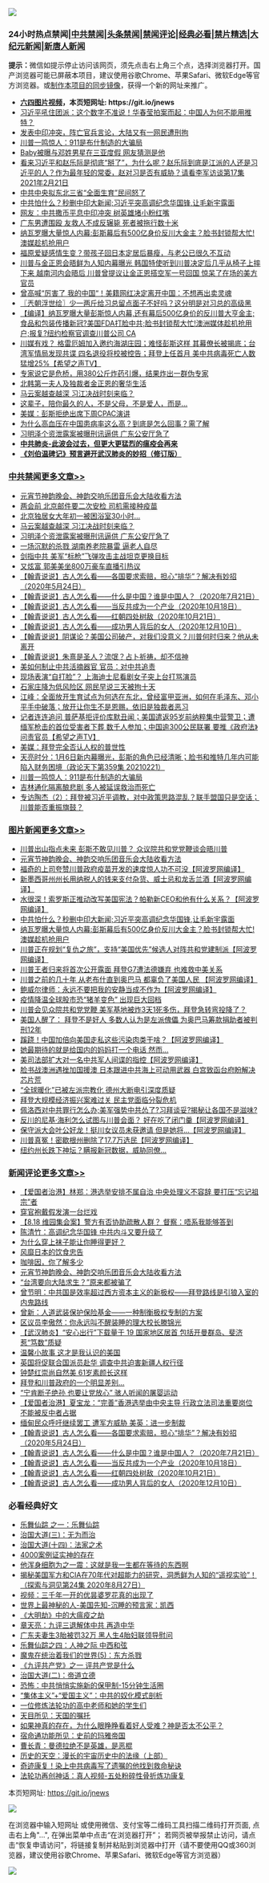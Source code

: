 ![](https://raw.githubusercontent.com/fqnews/bnews/master/64photo/fqnews-qr.jpg)

<div id="tt">
<h3>24小时热点禁闻|<a href="#%E4%B8%AD%E5%85%B1%E7%A6%81%E9%97%BB%E6%9B%B4%E5%A4%9A%E6%96%87%E7%AB%A0">中共禁闻</a>|<a href="#%E5%9B%BE%E7%89%87%E6%96%B0%E9%97%BB%E6%9B%B4%E5%A4%9A%E6%96%87%E7%AB%A0">头条禁闻</a>|<a href="#%E6%96%B0%E9%97%BB%E8%AF%84%E8%AE%BA%E6%9B%B4%E5%A4%9A%E6%96%87%E7%AB%A0">禁闻评论|<a href="#%E5%BF%85%E7%9C%8B%E7%BB%8F%E5%85%B8%E5%A5%BD%E6%96%87">经典必看|<a href="/video.md#%E7%A6%81%E7%89%87%E7%B2%BE%E9%80%89">禁片精选</a>|<a href="https://github.com/fqnews/djy/blob/master/gb/nf1351518.md#1">大纪元新闻</a>|<a href="https://github.com/fqnews/ntdtv/blob/master/gb/prog204.md#1">新唐人新闻</a></h3>
<div><b>提示：</b>微信如提示停止访问该网页，须先点击右上角三个点，选择浏览器打开。国产浏览器可能已屏蔽本项目，建议使用谷歌Chrome、苹果Safari、微软Edge等官方浏览器。或<a href="https://github.com/fqnews/bnews/blob/master/%E5%88%B6%E4%BD%9Cgit%E7%A6%81%E9%97%BB%E9%95%9C%E5%83%8F.md">制作本项目的同步镜像</a>，获得一个新的网址来推广。</div>
<ul>
<li><b><a href="http://d1.bdrive.tk/64.mp4" target="_blank">六四图片视频</a>，本页短网址: https://git.io/jnews</b></li>
<li><a href="/bannedvideo/20210221/1491361.md">习近平吼住团派：这个数字不准说！华春莹拍案而起：中国人为何不能用推特？</a></li>
<li><a href="/cbnews/20210221/1491367.md">发表中印冲突，阵亡官兵言论，大陆又有一网民遭刑拘</a></li>
<li><a href="/comments/20210222/1491602.md">川普一鸣惊人：911是布什制造的大骗局</a></li>
<li><a href="/yule/20210222/1491474.md">Baby被曝与邓姓男星在三亚度假 网友猜测是他</a></li>
<li><a href="/bannedvideo/20210222/1491526.md">看来习近平和赵乐际是彻底“掰了”，为什么呢？赵乐际到底是江派的人还是习近平的人？作为最年轻的常委，赵对习是否有威胁？请看李军访谈第17集 2021年2月21日</a></li>
<li><a href="/headline/20210222/1491429.md">中共中央拟东北三省“全面生育”民间怒了</a></li>
<li><a href="/topimagenews/20210222/1491580.md">中共怕什么？秒删中印大新闻;习近平突高调纪念华国锋,让毛新宇露面</a></li>
<li><a href="/cbnews/20210221/1491360.md">网友：中共撒币平息中印冲突 树英雄堵小粉红嘴</a></li>
<li><a href="/cbnews/20210222/1491457.md">广东男遭围殴 友救人不成反辗毙 死者被拖行数十米</a></li>
<li><a href="/topimagenews/20210222/1491522.md">纳瓦罗曝大量惊人内幕:彭斯幕后有500亿身价反川大金主？脸书封锁帮大忙!澳媒趁机抢用户</a></li>
<li><a href="/yule/20210222/1491497.md">福原爱疑感情生变？带孩子回日本定居后暴瘦，与老公已很久不互动</a></li>
<li><a href="/comments/20210222/1491510.md">川普与金正恩会晤鲜为人知内幕曝光 韩国特使听到川普决定后几乎从椅子上摔下来 越南河内会晤后 川普曾提议让金正恩搭空军一号回国 惊呆了在场的美方官员</a></li>
<li><a href="/comments/20210221/1491375.md">曾高喊“厉害了 我的中国“！美籍网红决定离开中国：不想再出卖灵魂</a></li>
<li><a href="/ssgc/20210222/1491598.md">〖兲朝浮世绘〗少一两斤给习总留点面子不好吗？这分明是对习总的高级黑</a></li>
<li><a href="/bannedvideo/20210222/1491456.md">【编译】纳瓦罗曝大量彭斯惊人内幕,还有幕后500亿身价的反川普大亨金主;食品和包装传播新冠?美国FDA打脸中共;脸书封锁帮大忙!澳洲媒体趁机抢用户;报复?纽约检察官调查川普公司 CA</a></li>
<li><a href="/comments/20210222/1491515.md">川媒有戏？ 格雷厄姆加入邀约海湖庄园；难怪彭斯这样  其幕僚长被揭底；台湾军情局发现共谍 四名退役将校被控告；拜登上任首月 美中共病毒死亡人数猛增25%【希望之声TV】</a></li>
<li><a href="/funmedia/20210222/1491511.md">专家说它是危桥，用380公斤炸药引爆，结果炸出一群伪专家</a></li>
<li><a href="/worldnews/20210221/1491374.md">北韩第一夫人及独裁者金正恩的奢华生活</a></li>
<li><a href="/cbnews/20210222/1491763.md">马云案越查越深 习江决战时刻来临？</a></li>
<li><a href="/funmedia/20210222/1491557.md">这辈子，陪你最久的人，不是父母，不是爱人，而是…</a></li>
<li><a href="/cnnews/20210222/1491473.md">美媒：彭斯拒绝出席下周CPAC演讲</a></li>
<li><a href="/health/20210222/1491493.md">为什么高血压在中国患病率这么高？到底是怎么回事？需了解</a></li>
<li><a href="/cbnews/20210222/1491762.md">习明泽个资泄露案被曝刑讯逼供 广东公安厅急了</a></li>
<li><b><a href="/comments/20200211/1275071.md" target="_blank">中共肺炎-此波会过去，但更大更猛烈的瘟疫会再来</a></b></li>
<li><b><a href="/comments/20200207/1272816.md" target="_blank">《刘伯温碑记》预言避开武汉肺炎的妙招（修订版）</a></b></li>
</ul>
</div>

<div class="catlist">
<h3><a href="/cbnews/" target="_blank">中共禁闻</a><span><a href="/cbnews/" target="_blank" rel="nofollow">更多文章>></a></span></h3>
<ul>
<li><a href="/comments/20210222/1491754.md" target="_blank">元宵节神韵晚会、神韵交响乐团音乐会大陆收看方法</a></li>
<li><a href="/cbnews/20210222/1491788.md" target="_blank">两会前 北京邮件要二次安检 司机需接种疫苗</a></li>
<li><a href="/cbnews/20210222/1491772.md" target="_blank">北京独居女大年初一被困浴室30小时…</a></li>
<li><a href="/cbnews/20210222/1491763.md" target="_blank">马云案越查越深 习江决战时刻来临？</a></li>
<li><a href="/cbnews/20210222/1491762.md" target="_blank">习明泽个资泄露案被曝刑讯逼供 广东公安厅急了</a></li>
<li><a href="/cbnews/20210222/1491761.md" target="_blank">一场沉默的杀戮 湖南养老院暴雷 逼老人自尽</a></li>
<li><a href="/cbnews/20210222/1491746.md" target="_blank">剑指中共 美军“标枪”飞弹攻击主战坦克更换目标</a></li>
<li><a href="/cbnews/20210222/1491737.md" target="_blank">又炫富 郭美美坐800万豪车直播引热议</a></li>
<li><a href="/comments/20210222/1491685.md" target="_blank">【翰青说说】古人怎么看——各国要求索赔，担心“排华”？解决有妙招 （2020年5月24日）</a></li>
<li><a href="/comments/20210222/1491684.md" target="_blank">【翰青说说】古人怎么看——什么是中国？谁是中国人？（2020年7月21日）</a></li>
<li><a href="/comments/20210222/1491683.md" target="_blank">【翰青说说】古人怎么看——当反共成为一个产业（2020年10月18日）</a></li>
<li><a href="/comments/20210222/1491682.md" target="_blank">【翰青说说】古人怎么看——红朝四处树敌（2020年10月21日）</a></li>
<li><a href="/comments/20210222/1491681.md" target="_blank">【翰青说说】古人怎么看——成功男人背后的女人（2020年12月10日）</a></li>
<li><a href="/comments/20210222/1491680.md" target="_blank">【翰青说说】阴谋论？美国公司破产，对我们没意义？川普何时归来？他从未离开</a></li>
<li><a href="/comments/20210222/1491679.md" target="_blank">【翰青说说】朱熹是圣人？流氓？占卜祈祷，却不信神</a></li>
<li><a href="/cbnews/20210222/1491678.md" target="_blank">美如何制止中共活摘器官 官员：对中共追责</a></li>
<li><a href="/cbnews/20210222/1491677.md" target="_blank">现场表演“自打脸”？ 上海迪士尼看剧女子突上台打骂演员</a></li>
<li><a href="/cbnews/20210222/1491676.md" target="_blank">石家庄降为低风险区 网民早说三天被拘十天</a></li>
<li><a href="/cbnews/20210222/1491670.md" target="_blank">江峰：全面放开生育试点为何选在东北，曾经富甲亚洲，如何在毛泽东、邓小平手中破落；放开让你生不是恩赐，依旧是独裁者恶习</a></li>
<li><a href="/comments/20210222/1491660.md" target="_blank">记者连连追问 普萨基拒评价库默丑闻；美国遣返95岁前纳粹集中营警卫；遭缅军枪击的首位受害者下葬  数千人参加；中国逾300公民联署 要推《政府法》问责官员【希望之声TV】</a></li>
<li><a href="/cbnews/20210222/1491607.md" target="_blank">美媒：拜登完全否认人权的普世性</a></li>
<li><a href="/cbnews/20210222/1491603.md" target="_blank">天亮时分：1月6日新内幕曝光，彭斯的角色已经清晰；脸书和推特几年内可能陷入财务困境（政论天下第359集 20210221）</a></li>
<li><a href="/comments/20210222/1491602.md" target="_blank">川普一鸣惊人：911是布什制造的大骗局</a></li>
<li><a href="/cbnews/20210222/1491540.md" target="_blank">吉林通化隔离酿悲剧 多人被延误救治而死亡</a></li>
<li><a href="/comments/20210222/1491570.md" target="_blank">专访陶杰（2）：拜登被习近平调教，对中政策思路混乱？联手盟国只是空话；川普能否重振旗鼓？</a></li>

</ul>
</div>
<div class="catlist">
<h3><a href="/topimagenews/" target="_blank">图片新闻</a><span><a href="/topimagenews/" target="_blank" rel="nofollow">更多文章>></a></span></h3>
<ul>
<li><a href="/topimagenews/20210222/1491848.md" target="_blank">川普出山指点未来 彭斯不敢见川普？ 众议院共和党党鞭谈会晤川普</a></li>
<li><a href="/comments/20210222/1491754.md" target="_blank">元宵节神韵晚会、神韵交响乐团音乐会大陆收看方法</a></li>
<li><a href="/topimagenews/20210222/1491809.md" target="_blank">福奇的上司夸赞川普政府疫苗开发的速度惊人功不可没【阿波罗网编译】</a></li>
<li><a href="/topimagenews/20210222/1491786.md" target="_blank">新墨西哥州州长用纳税人的钱来支付杂货、威士忌和龙舌兰酒【阿波罗网编译】</a></li>
<li><a href="/topimagenews/20210222/1491674.md" target="_blank">水很深！索罗斯正推动改写美国宪法？帕勒新CEO和他有什么关系？【阿波罗网编译】</a></li>
<li><a href="/topimagenews/20210222/1491580.md" target="_blank">中共怕什么？秒删中印大新闻;习近平突高调纪念华国锋,让毛新宇露面</a></li>
<li><a href="/topimagenews/20210222/1491522.md" target="_blank">纳瓦罗曝大量惊人内幕:彭斯幕后有500亿身价反川大金主？脸书封锁帮大忙!澳媒趁机抢用户</a></li>
<li><a href="/topimagenews/20210221/1491320.md" target="_blank">川普正在规划“复仇之旅”，支持“美国优先”候选人对阵共和党建制派【阿波罗网编译】</a></li>
<li><a href="/topimagenews/20210221/1491306.md" target="_blank">川普王者归来将首次公开露面 拜登G7遭法德嫌弃 也难救中美关系</a></li>
<li><a href="/topimagenews/20210221/1491276.md" target="_blank">川普之前的几十年 从老布什直到奥巴马 都辜负了美国人民 【阿波罗网编译】</a></li>
<li><a href="/topimagenews/20210221/1491169.md" target="_blank">鲍威尔律师：永远不要把我的安静当成不作为【阿波罗网编译】</a></li>
<li><a href="/topimagenews/20210221/1490999.md" target="_blank">疫情降温全球股市恐“猪羊变色” 出现巨大回档</a></li>
<li><a href="/topimagenews/20210221/1490956.md" target="_blank">川普会见众院共和党党鞭 美军基地被炸3天1死多伤，拜登急转弯投降了？</a></li>
<li><a href="/topimagenews/20210220/1490826.md" target="_blank">美国人醒了： 拜登不是好人 多数人认为是左派傀儡 为奥巴马筹款捐助者被判刑12年</a></li>
<li><a href="/topimagenews/20210220/1490700.md" target="_blank">蹊跷！中国加倍向美国走私这些污染肉类干啥？【阿波罗网编译】</a></li>
<li><a href="/topimagenews/20210220/1490655.md" target="_blank">她最期待的就是给国内的妈妈打一个电话 然而…</a></li>
<li><a href="/topimagenews/20210220/1490620.md" target="_blank">美司法部扩大对一名中共军人间谍的指控【阿波罗网编译】</a></li>
<li><a href="/topimagenews/20210220/1490506.md" target="_blank">脸书战澳洲遇挫加国援澳 日本跟进中共海上可动用武器 白宫致函台府盼解决芯片荒</a></li>
<li><a href="/topimagenews/20210220/1490468.md" target="_blank">“全球暖化”已被左派宗教化 德州大断电引深度质疑</a></li>
<li><a href="/topimagenews/20210220/1490412.md" target="_blank">拜登大规模经济振兴案难过关 民主党面临分裂危机</a></li>
<li><a href="/topimagenews/20210220/1490391.md" target="_blank">佩洛西对中共罪行怎么办;美军强势中共怂了?习拜谈妥?揭秘让各国不是滋味?</a></li>
<li><a href="/topimagenews/20210219/1490132.md" target="_blank">反川的尼基·海利怎么试图与川普会面？ 好在吃了闭门羹【阿波罗网编译】</a></li>
<li><a href="/topimagenews/20210219/1490130.md" target="_blank">保守派大会叶公好龙！挺川女议员未获邀请 但是她将&#8230;【阿波罗网编译】</a></li>
<li><a href="/topimagenews/20210219/1490109.md" target="_blank">川普真冤！密歇根州删除了17.7万选民【阿波罗网编译】</a></li>
<li><a href="/topimagenews/20210219/1490020.md" target="_blank">纽约州长跌下神坛？瞒报新冠数据，威胁同僚…</a></li>

</ul>
</div>
<div class="catlist">
<h3><a href="/comments/" target="_blank">新闻评论</a><span><a href="/comments/" target="_blank" rel="nofollow">更多文章>></a></span></h3>
<ul>
<li><a href="/comments/20210222/1491844.md" target="_blank">【爱国者治港】林郑：港选举安排不属自治 中央处理义不容辞 要打压“忘记祖宗”者</a></li>
<li><a href="/comments/20210222/1491843.md" target="_blank">穿官袍戴假发演一台烂戏</a></li>
<li><a href="/comments/20210222/1491842.md" target="_blank">【8.18 维园集会案】警方有否协助疏散人群？ 督察：唔系我能够答到</a></li>
<li><a href="/comments/20210222/1491828.md" target="_blank">陈清竹：高调纪念华国锋 中共内斗又要升级了</a></li>
<li><a href="/comments/20210222/1491827.md" target="_blank">为什么穿上袜子能让你睡得更好？</a></li>
<li><a href="/comments/20210222/1491826.md" target="_blank">风靡日本的饮食忠告</a></li>
<li><a href="/comments/20210222/1491825.md" target="_blank">咖啡因，你了解多少</a></li>
<li><a href="/comments/20210222/1491754.md" target="_blank">元宵节神韵晚会、神韵交响乐团音乐会大陆收看方法</a></li>
<li><a href="/comments/20210222/1491792.md" target="_blank">“台湾要向大陆求生？”原来都被骗了</a></li>
<li><a href="/comments/20210222/1491780.md" target="_blank">曾节明：中共国是效率超过西方资本主义的新极权——拜登路线是引狼入室的内鬼路线</a></li>
<li><a href="/comments/20210222/1491779.md" target="_blank">曾新：人道武装保护保险基金——一种制衡极权专制的方案</a></li>
<li><a href="/comments/20210222/1491769.md" target="_blank">区议员李傲然：你永远叫不醒装睡的理大校长滕锦光</a></li>
<li><a href="/comments/20210222/1491768.md" target="_blank">【武汉肺炎】“安心出行”下载量于 19 国家地区居首 包括开曼群岛、斐济 惹“笃数”质疑</a></li>
<li><a href="/comments/20210222/1491764.md" target="_blank">温馨小故事 这才是我认识的美国</a></li>
<li><a href="/comments/20210222/1491751.md" target="_blank">英国将促联合国派员赴华 调查中共迫害新疆人权行径</a></li>
<li><a href="/comments/20210222/1491750.md" target="_blank">钟楚红崇尚自然美 61岁素颜长这样</a></li>
<li><a href="/comments/20210222/1491738.md" target="_blank">拜登和川普政府的一个明显差别…</a></li>
<li><a href="/comments/20210222/1491729.md" target="_blank">“宁肯断子绝孙 也要让党放心” 骇人听闻的屠婴运动</a></li>
<li><a href="/comments/20210222/1491720.md" target="_blank">【爱国者治港】夏宝龙：“完善”香港选举由中央主导 行政立法司法重要岗位 不能被反中者占据</a></li>
<li><a href="/comments/20210222/1491716.md" target="_blank">缅甸民众呼吁继续罢工 遭军方威胁 美英：进一步制裁</a></li>
<li><a href="/comments/20210222/1491685.md" target="_blank">【翰青说说】古人怎么看——各国要求索赔，担心“排华”？解决有妙招 （2020年5月24日）</a></li>
<li><a href="/comments/20210222/1491684.md" target="_blank">【翰青说说】古人怎么看——什么是中国？谁是中国人？（2020年7月21日）</a></li>
<li><a href="/comments/20210222/1491683.md" target="_blank">【翰青说说】古人怎么看——当反共成为一个产业（2020年10月18日）</a></li>
<li><a href="/comments/20210222/1491682.md" target="_blank">【翰青说说】古人怎么看——红朝四处树敌（2020年10月21日）</a></li>
<li><a href="/comments/20210222/1491681.md" target="_blank">【翰青说说】古人怎么看——成功男人背后的女人（2020年12月10日）</a></li>

</ul>
</div>

<div class="catlist">
<h3>必看经典好文</h3>
<ul>
<li><a href="/tculture/20170710/789533.md" target="_blank">乐舞仙踪 之一：乐舞仙踪</a></li>
<li><a href="/cbnews/20180309/912114.md" target="_blank">治国大道(三)：无为而治</a></li>
<li><a href="/cbnews/20180320/916962.md" target="_blank">治国大道(十四)：法家之术</a></li>
<li><a href="/lifebaike/20201113/1430218.md" target="_blank">4000案例证实神的存在</a></li>
<li><a href="/topimagenews/20210219/1489990.md" target="_blank">他浑身细胞为之一震：这就是我一生都在等待的东西啊</a></li>
<li><a href="/cbnews/20200828/1386804.md" target="_blank">揭秘美国军方和CIA在70年代对超能力的研究，洞悉鲜为人知的“遥视实验”！（探索与洞见第24集 2020年8月27日）</a></li>
<li><a href="/aomi/qiwen/20151223/484507.md" target="_blank">视频：三千年一开的优昙婆罗花真的出现了</a></li>
<li><a href="/comments/20200605/783244.md" target="_blank">世界上最神秘的人-美国先知-沉睡的预言家：凯西</a></li>
<li><a href="/comments/20200203/1269785.md" target="_blank">《大明劫》中的大瘟疫之劫</a></li>
<li><a href="/comments/20131119/1029445.md" target="_blank">章天亮：九评三退解体中共 再造中华</a></li>
<li><a href="/cbnews/20200611/1343037.md" target="_blank">广东夫妻生3胎被罚32万 黑人生4胎妇联领导慰问</a></li>
<li><a href="/tculture/20190101/791144.md" target="_blank">乐舞仙踪之四：人神之际 中西和弦</a></li>
<li><a href="/topimagenews/20180524/946967.md" target="_blank">魔鬼在统治着我们的世界(5)：东方杀戮</a></li>
<li><a href="/bookonline/20131116/201056.md" target="_blank">《九评共产党》之一 评共产党是什么</a></li>
<li><a href="/cbnews/20180308/911611.md" target="_blank">治国大道(二)：帝道立德</a></li>
<li><a href="/baitai/20200711/1359005.md" target="_blank">恐怖：中共悄悄实施新的保甲制-15分钟生活圈</a></li>
<li><a href="/comments/20201007/1409565.md" target="_blank">“集体主义”+“爱国主义”：中共的奴化模式剖析</a></li>
<li><a href="/cbnews/20200702/1354550.md" target="_blank">一位修炼法轮功的高中老师和她的学生们</a></li>
<li><a href="/tculture/20180919/1000196.md" target="_blank">天目所见：天国的嘱托</a></li>
<li><a href="/comments/20200623/1346844.md" target="_blank">如果神真的存在，为什么眼睁睁看着好人受难？神是否太不公平？</a></li>
<li><a href="/cbnews/20180711/970353.md" target="_blank">宿命通功能所见：史前的玛雅帝国</a></li>
<li><a href="/comments/20180726/727420.md" target="_blank">曹长青：曼德拉绝不是英雄，是恶棍</a></li>
<li><a href="/tculture/20121025/73065.md" target="_blank">历史的天空：漫长的宇宙历史中的法缘（上部）</a></li>
<li><a href="/topimagenews/20210131/1478453.md" target="_blank">奇迹康复！染上中共病毒写了遗嘱的他找到救命秘诀</a></li>
<li><a href="/comments/20190516/1128964.md" target="_blank">法轮功再创神话：真人视频-五处粉碎性骨折炼功康复</a></li>

</ul>
</div>

本页短网址: https://git.io/jnews

![](https://raw.githubusercontent.com/fqnews/bnews/master/64photo/fqnews-qr.jpg)

在浏览器中输入短网址 或使用微信、支付宝等二维码工具扫描二维码打开页面, 点击右上角"...", 在弹出菜单中点击“在浏览器打开”； 若网页被举报禁止访问，请点击“恢复申请访问”，将链接复制并粘贴到浏览器中打开（请不要使用QQ或360浏览器，建议使用谷歌Chrome、苹果Safari、微软Edge等官方浏览器）

![](https://raw.githubusercontent.com/fqnews/bnews/master/64photo/wx.jpg)
